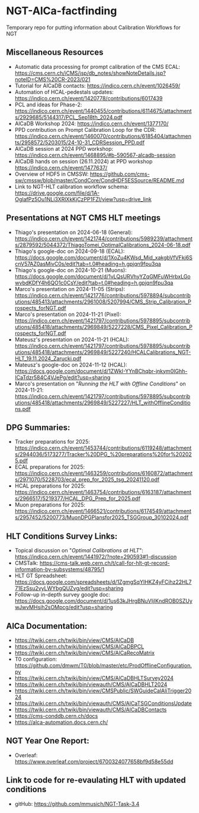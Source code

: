 # NGT-AlCa-factfinding
Temporary repo for putting information about Calibration Workflows for NGT

## Miscellaneous Resources
- Automatic data processing for prompt calibration of the CMS ECAL: https://cms.cern.ch/iCMS/jsp/db_notes/showNoteDetails.jsp?noteID=CMS%20CR-2023/021
- Tutorial for AlCaDB contacts: https://indico.cern.ch/event/1026459/
- Automation of HCAL-pedestals updates: https://indico.cern.ch/event/1420778/contributions/6017439
- PCL and ideas for Phase-2: https://indico.cern.ch/event/1440455/contributions/6114675/attachments/2929685/5144317/PCL_Sep18th_2024.pdf
- AlCaDB Workshop 2024: https://indico.cern.ch/event/1377170/
- PPD contribution on Prompt Calibration Loop for the CDR: https://indico.cern.ch/event/1460070/contributions/6185404/attachments/2958572/5203015/24-10-31_CDRSession_PPD.pdf
- AlCaDB session at 2024 PPD workshop: https://indico.cern.ch/event/1468895/#b-590567-alcadb-session
- AlCaDB hands on session (26.11.2024) at PPD workshop https://indico.cern.ch/event/1477637/
- Overview of HDF5 in CMSSW: https://github.com/cms-sw/cmssw/blob/master/CondCore/CondHDF5ESSource/README.md
- Link to NGT-HLT calibration workflow schema: https://drive.google.com/file/d/1A-OglafPz5Ou1NLi3XRlXkKjCzPP1FZl/view?usp=drive_link

## Presentations at NGT CMS HLT meetings
- Thiago's presentation on 2024-06-18 (General): https://indico.cern.ch/event/1421744/contributions/5989239/attachments/2879592/5044372/ThiagoTomei_OptimalCalibrations_2024-06-18.pdf
- Thiago's google-doc on 2024-09-18 (ECAL): https://docs.google.com/document/d/1XoZu4KWsd_Mid_xakgbVfVFkj6ScnV57AZ0asMivC0s/edit?tab=t.0#heading=h.gpjqn9fpu3qa
- Thiago's google-doc on 2024-10-21 (Muons): https://docs.google.com/document/d/1vLQsURVhyYZqGMFuWHrbxLGowvbdKDfY4h6QO1c0CsY/edit?tab=t.0#heading=h.gpjqn9fpu3qa
- Marco's presentation on 2024-11-05 (Strips): https://indico.cern.ch/event/1421776/contributions/5978894/subcontributions/485413/attachments/2961008/5207994/CMS_Strip_Calibration_Prospects_forNGT.pdf
- Marco's presentation on 2024-11-21 (Pixel): https://indico.cern.ch/event/1421797/contributions/5978895/subcontributions/485418/attachments/2969849/5227228/CMS_Pixel_Calibration_Prospects_forNGT.pdf
- Mateusz's presentation on 2024-11-21 (HCAL): https://indico.cern.ch/event/1421797/contributions/5978895/subcontributions/485418/attachments/2969849/5227240/HCALCalibrations_NGT-HLT_19.11.2024_Zarucki.pdf
- Mateusz's google-doc on 2024-11-12 (HCAL): https://docs.google.com/document/d/1ZWkI-YYnBChqbr-jnkym0IGhh-ICaTdzr584C4VJePg/edit?usp=sharing
- Marco's presentation on "_Running the HLT with Offline Conditions_" on 2024-11-21: https://indico.cern.ch/event/1421797/contributions/5978895/subcontributions/485418/attachments/2969849/5227227/HLT_withOfflineConditions.pdf

## DPG Summaries:
- Tracker preparations for 2025: https://indico.cern.ch/event/1453744/contributions/6119248/attachments/2944036/5173277/Tracker%20DPG_%20preparations%20for%202025.pdf
- ECAL preparations for 2025: https://indico.cern.ch/event/1463259/contributions/6160872/attachments/2971070/5228703/ecal_prep_for_2025_tsg_20241120.pdf
- HCAL preparations for 2025: https://indico.cern.ch/event/1463754/contributions/6163187/attachments/2966517/5219377/HCAL_DPG_Prep_for_2025.pdf
- Muon preparations for 2025: https://indico.cern.ch/event/1466521/contributions/6174549/attachments/2957452/5200773/MuonDPGPlansfor2025_TSGGroup_30102024.pdf

## HLT Conditions Survey Links:
- Topical discussion on "_Optimal Calibrations at HLT_": https://indico.cern.ch/event/1441972/?note=290593#1-discussion
- CMSTalk: https://cms-talk.web.cern.ch/t/call-for-hlt-gt-record-information-by-subsystems/48795/1
- HLT GT Spreadsheet: https://docs.google.com/spreadsheets/d/1ZgmgSqYIHKZ4yFCihz22HL771EzSsu2vyLWYbgQUZvg/edit?usp=sharing
- Follow-up in-depth survey google doc: https://docs.google.com/document/d/1us63kJHrgBNuVljIKndROB0SZUywJwvMHsih2sOMpcg/edit?usp=sharing

## AlCa Documentation:
- https://twiki.cern.ch/twiki/bin/view/CMS/AlCaDB
- https://twiki.cern.ch/twiki/bin/view/CMS/AlCaDBPCL 
- https://twiki.cern.ch/twiki/bin/view/CMS/AlCaRecoMatrix
- T0 configuration: https://github.com/dmwm/T0/blob/master/etc/ProdOfflineConfiguration.py 
- https://twiki.cern.ch/twiki/bin/view/CMS/AlCaDBHLTSurvey2024
- https://twiki.cern.ch/twiki/bin/viewauth/CMS/AlCaDBHLT2024 
- https://twiki.cern.ch/twiki/bin/view/CMSPublic/SWGuideCalAliTrigger2024 
- https://twiki.cern.ch/twiki/bin/viewauth/CMS/AlCaTSGConditionsUpdate 
- https://twiki.cern.ch/twiki/bin/viewauth/CMS/AlCaDBContacts 
- https://cms-conddb.cern.ch/docs
- https://alca-automation.docs.cern.ch/

## NGT Year One Report:
- Overleaf: https://www.overleaf.com/project/6700324077658bf9d58e55dd

## Link to code for re-evaulating HLT with updated conditions
- gitHub: https://github.com/mmusich/NGT-Task-3.4
